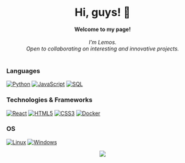 <h1 align="center">Hi, guys! 👋</h1>

<p align="center">
    <b>Welcome to my page!</b><br><br>
    <i>
        I'm Lemos.<br>
        Open to collaborating on interesting and innovative projects.<br>
    </i><br>
</p>

### Languages
[![Python](https://img.shields.io/badge/python-black?style=for-the-badge&logo=python)](https://github.com/lemosjs)
[![JavaScript](https://img.shields.io/badge/javascript-black?style=for-the-badge&logo=javascript)](https://github.com/lemosjs)
[![SQL](https://img.shields.io/badge/sql-black?style=for-the-badge&logo=mysql)](https://github.com/lemosjs)

### Technologies & Frameworks
[![React](https://img.shields.io/badge/react-black?style=for-the-badge&logo=react)](https://github.com/lemosjs)
[![HTML5](https://img.shields.io/badge/html5-black?style=for-the-badge&logo=html5)](https://hub.docker.com/u/lemosjs)
[![CSS3](https://img.shields.io/badge/css3-black?style=for-the-badge&logo=css3)](https://hub.docker.com/u/lemosjs)
[![Docker](https://img.shields.io/badge/docker-black?style=for-the-badge&logo=docker)](https://hub.docker.com/u/lemosjs)

### OS
[![Linux](https://img.shields.io/badge/linux-black?style=for-the-badge&logo=Linux)](https://github.com/lemosjs)
[![Windows](https://img.shields.io/badge/Windows-black?style=for-the-badge&logo=Windows)](https://github.com/lemosjs)


<p align="center">
  <a href="https://github.com/lemosjs">
    <img src="https://komarev.com/ghpvc/?username=lemosjs&color=blue&style=flat)" />
  </a>
</p>
<!--

- 🔭 I’m currently working on ...
- 🌱 I’m currently learning ...
- 👯 I’m looking to collaborate on ...
- 🤔 I’m looking for help with ...
- 💬 Ask me about ...
- 📫 How to reach me: ...
- 😄 Pronouns: ...
- ⚡ Fun fact: ...
-->
